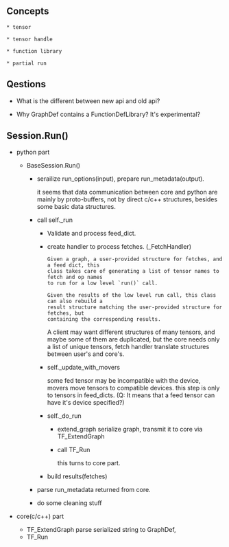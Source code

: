 
## Concepts
    * tensor
    
    * tensor handle
    
    * function library
    
    * partial run
## Qestions
* What is the different between new api and old api?

* Why GraphDef contains a FunctionDefLibrary?
  It's experimental?

## Session.Run()
* python part
  * BaseSession.Run()
    * serailize run_options(input), prepare run_metadata(output).
    
        it seems that data communication between core and python are mainly by 
        proto-buffers, not by direct c/c++ structures, besides some basic data structures.
    
    * call self._run
        * Validate and process feed_dict.
        * create handler to process fetches. (_FetchHandler)
        
              Given a graph, a user-provided structure for fetches, and a feed dict, this
              class takes care of generating a list of tensor names to fetch and op names
              to run for a low level `run()` call.
            
              Given the results of the low level run call, this class can also rebuild a
              result structure matching the user-provided structure for fetches, but
              containing the corresponding results.
              
            A client may want different structures of many tensors, and maybe some of them 
            are duplicated, but the core needs only a list of unique tensors, 
            fetch handler translate structures between user's and core's.
          
        * self._update_with_movers
        
            some fed tensor may be incompatible with the device, movers move tensors to compatible 
            devices. this step is only to tensors in feed_dicts. (Q: It means that a feed tensor can 
            have it's device specified?)
            
        * self._do_run
            * extend_graph
              serialize graph, transmit it to core via TF_ExtendGraph
            * call TF_Run
              
              this turns to core part.
        
        * build results(fetches)        
        
    * parse run_metadata returned from core.
    * do some cleaning stuff
 
* core(c/c++) part
    * TF_ExtendGraph
        parse serialized string to GraphDef, 
    * TF_Run
    
